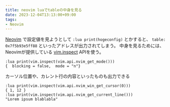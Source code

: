 ```yaml
---
title: neovim luaでtableの中身を見る
date: 2023-12-04T13:13:00+09:00
tags:
- Neovim
---
```


[Neovim](note/Neovim.md) で設定値を見ようとして `:lua print(hogeconfig)` とかすると、 `table: 0x7f5b93e5ff88` といったアドレスが出力されてしまう。
中身を見るためには、Neovimが提供している [vim.inspect](https://neovim.io/doc/user/lua.html#vim.inspect()) APIを使う。

````
:lua print(vim.inspect(vim.api.nvim_get_mode()))
{  blocking = false,  mode = "n"}
````

カーソル位置や、カレント行の内容といったものも出力できる

````
:lua print(vim.inspect(vim.api.nvim_win_get_cursor(0)))
{ 1, 12 }
:lua print(vim.inspect(vim.api.nvim_get_current_line()))
"Lorem ipsum blablabla"
````
